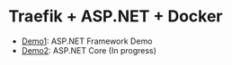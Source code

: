 # Traefik + ASP.NET + Docker

- [Demo1](./demo1): ASP.NET Framework Demo
- [Demo2](./demo2): ASP.NET Core (In progress)
